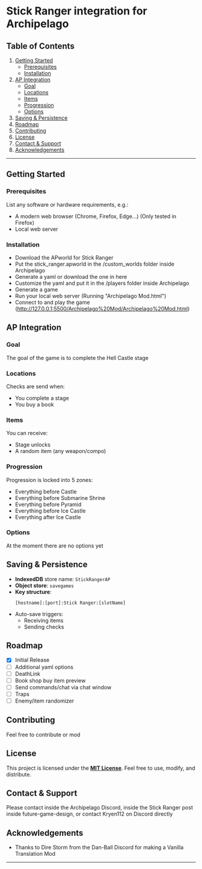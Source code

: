 # Stick Ranger integration for Archipelago

## Table of Contents

1. [Getting Started](#getting-started)
    - [Prerequisites](#prerequisites)
    - [Installation](#installation)
2. [AP Integration](#ap-integration)
    - [Goal](#goal)
    - [Locations](#locations)
    - [Items](#items)
    - [Progression](#progression)
    - [Options](#options)
3. [Saving & Persistence](#saving--persistence)
4. [Roadmap](#roadmap)
5. [Contributing](#contributing)
6. [License](#license)
7. [Contact & Support](#contact--support)
8. [Acknowledgements](#acknowledgements)

---

## Getting Started

### Prerequisites

List any software or hardware requirements, e.g.:

-   A modern web browser (Chrome, Firefox, Edge...) (Only tested in Firefox)
-   Local web server

### Installation

-   Download the APworld for Stick Ranger
-   Put the stick_ranger.apworld in the /custom_worlds folder inside Archipelago
-   Generate a yaml or download the one in here
-   Customize the yaml and put it in the /players folder inside Archipelago
-   Generate a game
-   Run your local web server (Running "Archipelago Mod.html")
-   Connect to and play the game (http://127.0.0.1:5500/Archipelago%20Mod/Archipelago%20Mod.html)

## AP Integration

### Goal

The goal of the game is to complete the Hell Castle stage

### Locations

Checks are send when:

-   You complete a stage
-   You buy a book

### Items

You can receive:

-   Stage unlocks
-   A random item (any weapon/compo)

### Progression

Progression is locked into 5 zones:

-   Everything before Castle
-   Everything before Submarine Shrine
-   Everything before Pyramid
-   Everything before Ice Castle
-   Everything after Ice Castle

### Options

At the moment there are no options yet

## Saving & Persistence

-   **IndexedDB** store name: `StickRangerAP`
-   **Object store**: `savegames`
-   **Key structure**:
    ```
    [hostname]:[port]:Stick Ranger:[slotName]
    ```
-   Auto-save triggers:
    -   Receiving items
    -   Sending checks

## Roadmap

-   [X] Initial Release
-   [ ] Additional yaml options
-   [ ] DeathLink
-   [ ] Book shop buy item preview
-   [ ] Send commands/chat via chat window
-   [ ] Traps
-   [ ] Enemy/item randomizer

## Contributing

Feel free to contribute or mod

## License

This project is licensed under the **[MIT License](LICENSE)**. Feel free to use, modify, and distribute.

## Contact & Support

Please contact inside the Archipelago Discord, inside the Stick Ranger post inside future-game-design, or contact Kryen112 on Discord directly

## Acknowledgements

-   Thanks to Dire Storm from the Dan-Ball Discord for making a Vanilla Translation Mod

---
